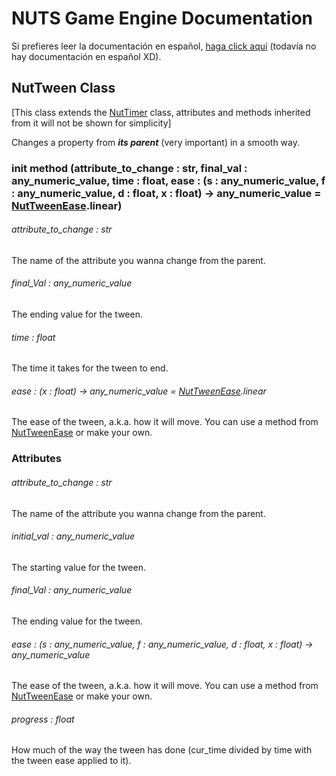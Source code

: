 # NUTS Game Engine Documentation

Si prefieres leer la documentación en español, [haga click aquí](https://www.google.com/search?q=nigger&rlz=1CAGSIC_enES866&oq=nigger&gs_lcrp=EgZjaHJvbWUyBggAEEUYOTIMCAEQLhgKGLEDGIAEMgwIAhAuGAoYsQMYgAQyDwgDEC4YChivARjHARiABDIJCAQQABgKGIAEMgkIBRAAGAoYgAQyDAgGEC4YChixAxiABDIMCAcQLhgKGLEDGIAEMhIICBAAGAoYgwEYsQMYgAQYigXSAQgxNDA3ajBqN6gCCLACAQ&sourceid=chrome&ie=UTF-8&safe=active&ssui=on) (todavía no hay documentación en español XD).

## NutTween Class

[This class extends the [NutTimer](/DOCUMENTATION/FILES/NUTTIMER.md) class, attributes and methods inherited from it will not be shown for simplicity]

Changes a property from ___its parent___ (very important) in a smooth way.

### init method (attribute_to_change : str, final_val : any_numeric_value, time : float, ease : (s : any_numeric_value, f : any_numeric_value, d : float, x : float) -> any_numeric_value = [NutTweenEase](/DOCUMENTATION/FILES/NUTTWEENEASE.md).linear)

###### attribute_to_change : str

The name of the attribute you wanna change from the parent.

###### final_Val : any_numeric_value

The ending value for the tween.

###### time : float

The time it takes for the tween to end.

###### ease : (x : float) -> any_numeric_value = [NutTweenEase](/DOCUMENTATION/FILES/NUTTWEENEASE.md).linear

The ease of the tween, a.k.a. how it will move. You can use a method from [NutTweenEase](/DOCUMENTATION/FILES/NUTTWEENEASE.md) or make your own.

### Attributes

###### attribute_to_change : str

The name of the attribute you wanna change from the parent.

###### initial_val : any_numeric_value

The starting value for the tween.

###### final_Val : any_numeric_value

The ending value for the tween.

###### ease : (s : any_numeric_value, f : any_numeric_value, d : float, x : float) -> any_numeric_value

The ease of the tween, a.k.a. how it will move. You can use a method from [NutTweenEase](/DOCUMENTATION/FILES/NUTTWEENEASE.md) or make your own.

###### progress : float

How much of the way the tween has done (cur_time divided by time with the tween ease applied to it).
